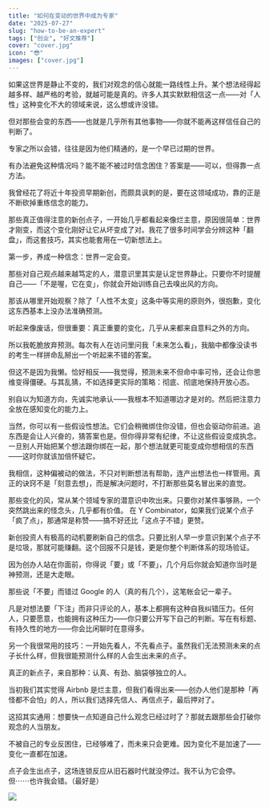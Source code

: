 ```yaml
---
title: "如何在变动的世界中成为专家"
date: "2025-07-27"
slug: "how-to-be-an-expert"
tags: ["创业", "好文推荐"]
cover: "cover.jpg"
icon: "😎"
images: ["cover.jpg"]
---
```

如果这世界是静止不变的，我们对观念的信心就能一路线性上升。某个想法经得起越多样、越严格的考验，就越可能是真的。许多人其实默默相信这一点——对「人性」这种变化不大的领域来说，这么想或许没错。



但对那些会变的东西——也就是几乎所有其他事物——你就不能再这样信任自己的判断了。



专家之所以会错，往往是因为他们精通的，是一个早已过期的世界。



有办法避免这种情况吗？能不能不被过时信念困住？答案是——可以，但得靠一点方法。



我曾经花了将近十年投资早期新创，而颇具讽刺的是，要在这领域成功，靠的正是不断砍掉重练信念的能力。



那些真正值得注意的新创点子，一开始几乎都看起来像烂主意，原因很简单：世界才刚变，而这个变化刚好让它从坏变成了对。我花了很多时间学会分辨这种「翻盘」，而这套技巧，其实也能套用在一切新想法上。



第一步，养成一种信念：世界一定会变。



那些对自己观点越来越笃定的人，潜意识里其实是认定世界静止。只要你不时提醒自己——「不是喔，它在变」，你就会开始训练自己去嗅出风的方向。



那该从哪里开始观察？除了「人性不太变」这条中等实用的原则外，很抱歉，变化这东西基本上没办法准确预测。



听起来像废话，但很重要：真正重要的变化，几乎从来都来自意料之外的方向。



所以我乾脆放弃预测。每次有人在访问里问我「未来怎么看」，我脑中都像没读书的考生一样拼命乱掰出一个听起来不错的答案。



但这不是因为我懒。恰好相反——我觉得，预测未来不但命中率可怜，还会让你思维变得僵硬。与其乱猜，不如选择更实际的策略：彻底、彻底地保持开放心态。



别自以为知道方向，先诚实地承认——我根本不知道哪边才是对的。然后把注意力全放在感知变化的能力上。



当然，你可以有一些假设性想法。它们会稍微绑住你没错，但也会驱动你前进。追东西是会让人兴奋的，猜答案也是。但你得非常有纪律，不让这些假设变成执念。
一旦别人开始把某个想法跟你绑在一起，那个想法就更可能变成你想相信的东西——这时你就该加倍怀疑它。



我相信，这种偏被动的做法，不只对判断想法有帮助，连产出想法也一样管用。真正的诀窍不是「刻意去想」，而是解决问题时，不打断那些莫名冒出来的直觉。



那些变化的风，常从某个领域专家的潜意识中吹出来。只要你对某件事够熟，一个突然跳出来的怪念头，几乎都有价值。
在 Y Combinator，如果我们说某个点子「疯了点」，那通常是称赞——搞不好还比「这点子不错」更赞。



新创投资人有极高的动机要刷新自己的信念。只要比别人早一步意识到某个点子不是垃圾，那就可能赚翻。这个回报不只是钱，更是你整个判断体系的现场验证。



因为创办人站在你面前，你得说「要」或「不要」，几个月后你就会知道你当时是神预测，还是大走眼。



那些说「不要」而错过 Google 的人（真的有几个），这笔帐会记一辈子。



凡是对想法要「下注」而非只评论的人，基本上都拥有这种自我纠错压力。任何人，只要愿意，也能拥有这种压力——你只要公开写下自己的判断。写在有标题、有持久性的地方——你会比闲聊时在意得多。



另一个我很常用的技巧：一开始先看人，不先看点子。虽然我们无法预测未来的点子长什么样，但我很能预测什么样的人会生出未来的点子。



真正的新点子，来自那种：认真、有劲、脑袋够独立的人。



当初我们其实觉得 Airbnb 是烂主意，但我们看得出来——创办人他们是那种「再怪都不会怕」的人，所以我们选择先信人、再信点子，最后押对了。



这招其实通用：想要快一点知道自己什么观念已经过时了？那就去跟那些会打破你观念的人当朋友。



不被自己的专业反困住，已经够难了，而未来只会更难。因为变化不是加速了——变化一直都在加速。



点子会生出点子，这场连锁反应从旧石器时代就没停过。我不认为它会停。
但⋯⋯也许我会错。（最好是）




![](https://prod-files-secure.s3.us-west-2.amazonaws.com/112d0858-5090-4d34-a606-b75eb8d65fd2/46476355-9cf3-4e99-9b7a-3531bc426380/1000202064.png?X-Amz-Algorithm=AWS4-HMAC-SHA256&X-Amz-Content-Sha256=UNSIGNED-PAYLOAD&X-Amz-Credential=ASIAZI2LB466T7P3B3SX%2F20250921%2Fus-west-2%2Fs3%2Faws4_request&X-Amz-Date=20250921T110923Z&X-Amz-Expires=3600&X-Amz-Security-Token=IQoJb3JpZ2luX2VjEIv%2F%2F%2F%2F%2F%2F%2F%2F%2F%2FwEaCXVzLXdlc3QtMiJIMEYCIQDZ5EbHdZNyYwNwjW5Ac%2FcbH16DB%2Ba3%2Ft3rT3UaY1iLtwIhAM4OQyDaQjoWYIJDGNyZRtZg%2BS%2Bo4sJJzBgKlJF4wy4kKv8DCBMQABoMNjM3NDIzMTgzODA1Igy1z6y2dvKksWtnFKkq3APck9SZ8BMJHEkQ88L7XeFE39l%2FTAWH9onTujd5bupLn3Sq8KHpEozu3fUGHMirp2EbgSl5BTkdAImwKKnnxJhUT%2B4Vp2x0tvNTTkiz%2F3xFBB949K36i9HKs6g0sihIhJdP9EHsHGCgcSg0E3eSxcJ4Cs0ON3cUWKhLvSyRX%2Bw0yJljpef0y2OcYO8qqrTRBzmnjzVaJn470U31B%2BmE5ZrVg%2FBwIlO7pCQyGF1bL1tFIWNaneSun%2FosdISZdqDCBt3G89iTFMSGH0DMNT%2BaDrgb%2Bw1w4z7TegLl1jZzMeMdYkyhNgcII9rfuTB%2Fqul09HU0k2w5XOpd2a0a%2FcvFMm6SDw6GZlogI%2FS5CtB0ChEDMRdZA2XiY4RLrl0oKu9R9Jhg7MPW4JouGq%2FIVvnJC1PKDUosageLoBKvRWpep1fbkPKX8Vk%2Fkz%2FXjICRzkB3O4Rs%2BqLXsKZn8jZ29cDYn8ikGcxBp%2FpKXXm7SeZOodaiZyt4B5S5o%2FrCuHux989PqWRgG4H3VR5uV2VrfE0cXH4z16odWGwgv4AgCezxsCyOnUV9U3QGO44UNmal5b3XjuxCsocOSHiusQL2TBHLkpOUDErIIwxcFUw01BDATSOt%2BEoe9Q4eJhMaHOhQZzD7or%2FGBjqkAUnAi%2BTYMM91JpwH3sUaxgMWS5k9rMxNvhL4XcqoLRN4zJXEP2cYO6VmB0fnYerO2rWenIFaUuyeCRDqaEiSRXG%2F5s%2FM482aMzw%2FQJJHvvypx4R1E2oG%2FH1jkRzK33CAYImXdczrR7opo%2B9N2sdBJF6otHNCgIjU2gOeWXmkP5UAj8CSNwP%2Brxfcw27cLvnp4ETEHtWs6bfy1AFKlKzH6J3J8F4G&X-Amz-Signature=0a087850d3032549f12a1893557e3594a69d2675f791ec4c50f26dc137351d72&X-Amz-SignedHeaders=host&x-amz-checksum-mode=ENABLED&x-id=GetObject)

